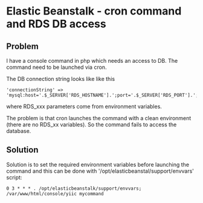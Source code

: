 Elastic Beanstalk - cron command and RDS DB access
============================================

Problem
--------------------------------------------
I have a console command in php which needs an access to DB.
The command need to be launched via cron.

The DB connection string looks like like this

    'connectionString' => 'mysql:host='.$_SERVER['RDS_HOSTNAME'].';port='.$_SERVER['RDS_PORT'].';dbname='.$_SERVER['RDS_DB_NAME'],

where RDS_xxx parameters come from environment variables.

The problem is that cron launches the command with a clean environment (there are no RDS_xx variables).
So the command fails to access the database.

Solution
--------------------------------------------
Solution is to set the required environment variables before launching the command and this can be done with '/opt/elasticbeanstal/support/envvars' script:

    0 3 * * * . /opt/elasticbeanstalk/support/envvars; /var/www/html/console/yiic mycommand

